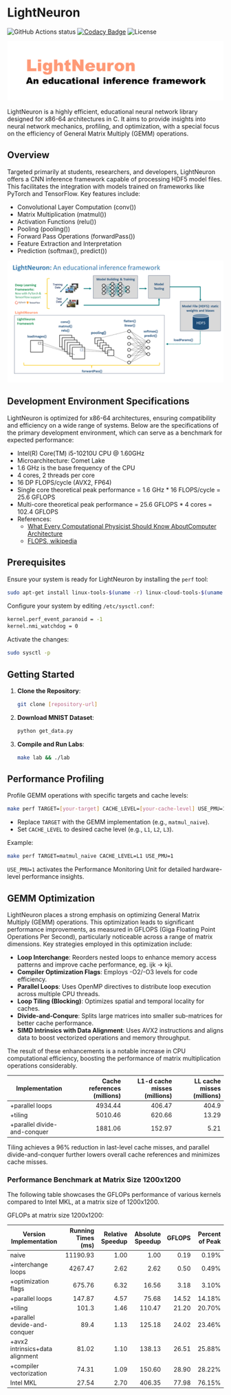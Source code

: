 # LightNeuron

![GitHub Actions status](https://github.com/jssonx/lightneuron/workflows/test/badge.svg)
[![Codacy Badge](https://app.codacy.com/project/badge/Grade/2938278352a24dba9edb07e2e1d0738a)](https://app.codacy.com/gh/jssonx/lightneuron/dashboard?utm_source=gh&utm_medium=referral&utm_content=&utm_campaign=Badge_grade)
![License](https://img.shields.io/badge/license-MIT-green)

![lightneuron](./img/lightneuron.png)

LightNeuron is a highly efficient, educational neural network library designed for x86-64 architectures in C. It aims to provide insights into neural network mechanics, profiling, and optimization, with a special focus on the efficiency of General Matrix Multiply (GEMM) operations.

## Overview

Targeted primarily at students, researchers, and developers, LightNeuron offers a CNN inference framework capable of processing HDF5 model files. This facilitates the integration with models trained on frameworks like PyTorch and TensorFlow. Key features include:

- Convolutional Layer Computation (conv())
- Matrix Multiplication (matmul())
- Activation Functions (relu())
- Pooling (pooling())
- Forward Pass Operations (forwardPass())
- Feature Extraction and Interpretation
- Prediction (softmax(), predict())

![framework](./img/framework.png)

## Development Environment Specifications

LightNeuron is optimized for x86-64 architectures, ensuring compatibility and efficiency on a wide range of systems. Below are the specifications of the primary development environment, which can serve as a benchmark for expected performance:

- Intel(R) Core(TM) i5-10210U CPU @ 1.60GHz
- Microarchitecture: Comet Lake
- 1.6 GHz is the base frequency of the CPU
- 4 cores, 2 threads per core
- 16 DP FLOPS/cycle (AVX2, FP64)
- Single core theoretical peak performance = 1.6 GHz \* 16 FLOPS/cycle = 25.6 GFLOPS
- Multi-core theoretical peak performance = 25.6 GFLOPS \* 4 cores = 102.4 GFLOPS
- References:
  - [What Every Computational Physicist Should Know AboutComputer Architecture](https://indico.cern.ch/event/814979/contributions/3401193/attachments/1831477/3105158/comp_arch_codas_2019.pdf)
  - [FLOPS, wikipedia](https://en.wikipedia.org/wiki/FLOPS)

## Prerequisites

Ensure your system is ready for LightNeuron by installing the `perf` tool:

```bash
sudo apt-get install linux-tools-$(uname -r) linux-cloud-tools-$(uname -r)
```

Configure your system by editing `/etc/sysctl.conf`:

```bash
kernel.perf_event_paranoid = -1
kernel.nmi_watchdog = 0
```

Activate the changes:

```bash
sudo sysctl -p
```

## Getting Started

1. **Clone the Repository**:

   ```bash
   git clone [repository-url]
   ```

2. **Download MNIST Dataset**:

   ```bash
   python get_data.py
   ```

3. **Compile and Run Labs**:
   ```bash
   make lab && ./lab
   ```

## Performance Profiling

Profile GEMM operations with specific targets and cache levels:

```bash
make perf TARGET=[your-target] CACHE_LEVEL=[your-cache-level] USE_PMU=1
```

- Replace `TARGET` with the GEMM implementation (e.g., `matmul_naive`).
- Set `CACHE_LEVEL` to desired cache level (e.g., `L1`, `L2`, `L3`).

Example:

```bash
make perf TARGET=matmul_naive CACHE_LEVEL=L1 USE_PMU=1
```

`USE_PMU=1` activates the Performance Monitoring Unit for detailed hardware-level performance insights.

## GEMM Optimization

LightNeuron places a strong emphasis on optimizing General Matrix Multiply (GEMM) operations. This optimization leads to significant performance improvements, as measured in GFLOPS (Giga Floating Point Operations Per Second), particularly noticeable across a range of matrix dimensions. Key strategies employed in this optimization include:

- **Loop Interchange**: Reorders nested loops to enhance memory access patterns and improve cache performance, eg. ijk -> kji.
- **Compiler Optimization Flags**: Employs -O2/-O3 levels for code efficiency.
- **Parallel Loops**: Uses OpenMP directives to distribute loop execution across multiple CPU threads.
- **Loop Tiling (Blocking)**: Optimizes spatial and temporal locality for caches.
- **Divide-and-Conqure**: Splits large matrices into smaller sub-matrices for better cache performance.
- **SIMD Intrinsics with Data Alignment**: Uses AVX2 instructions and aligns data to boost vectorized operations and memory throughput.

The result of these enhancements is a notable increase in CPU computational efficiency, boosting the performance of matrix multiplication operations considerably.

| Implementation                  | Cache references (millions) | L1-d cache misses (millions) | LL cache misses (millions) |
|---------------------------------|----------------------------:|----------------------------:|--------------------------:|
| +parallel loops                 | 4934.44                     | 406.47                      | 404.9                     |
| +tiling                         | 5010.46                     | 620.66                      | 13.29                     |
| +parallel divide-and-conquer    | 1881.06                     | 152.97                      | 5.21                      |

Tiling achieves a 96% reduction in last-level cache misses, and parallel divide-and-conquer further lowers overall cache references and minimizes cache misses.

### Performance Benchmark at Matrix Size 1200x1200

The following table showcases the GFLOPs performance of various kernels compared to Intel MKL, at a matrix size of 1200x1200.

GFLOPs at matrix size 1200x1200:

<!-- benchmark_results -->

| Version Implementation          | Running Times (ms) | Relative Speedup | Absolute Speedup | GFLOPS | Percent of Peak |
|---------------------------------|-------------------:|-----------------:|-----------------:|-------:|----------------:|
| naive                           | 11190.93           | 1.00             | 1.00             | 0.19   | 0.19%           |
| +interchange loops              | 4267.47            | 2.62             | 2.62             | 0.50   | 0.49%           |
| +optimization flags             | 675.76             | 6.32             | 16.56            | 3.18   | 3.10%           |
| +parallel loops                 | 147.87             | 4.57             | 75.68            | 14.52  | 14.18%          |
| +tiling                         | 101.3              | 1.46             | 110.47           | 21.20  | 20.70%          |
| +parallel devide-and-conquer    | 89.4               | 1.13             | 125.18           | 24.02  | 23.46%          |
| +avx2 intrinsics+data alignment | 81.02              | 1.10             | 138.13           | 26.51  | 25.88%          |
| +compiler vectorization         | 74.31              | 1.09             | 150.60           | 28.90  | 28.22%          |
| Intel MKL                       | 27.54              | 2.70             | 406.35           | 77.98  | 76.15%          |

<!-- benchmark_results -->
